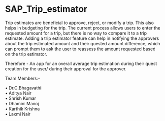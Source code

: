# SAP_Trip_estimator

Trip estimates are beneficial to approve, reject, or modify a trip. This also helps in budgeting for the trip. The current process allows users to enter the requested amount for a trip, but there is no way to compare it to a trip estimate. Adding a trip estimator feature can help in notifying the approvers about the trip estimated amount and their quested amount difference, which can prompt them to ask the user to reassess the amount requested based on the trip estimator.

Therefore - An app for an overall average trip estimation during their quest creation for the user/ during their approval for the approver. 

Team Members:- <br/>

•	Dr.C.Bhagavathi <br/>
•	Aditya Nair <br/>
•	Shrish Kumar <br/>
•	Dhamini Manoj <br/>
•	Karthik Krishna <br/>
•	Laxmi Nair <br/>


